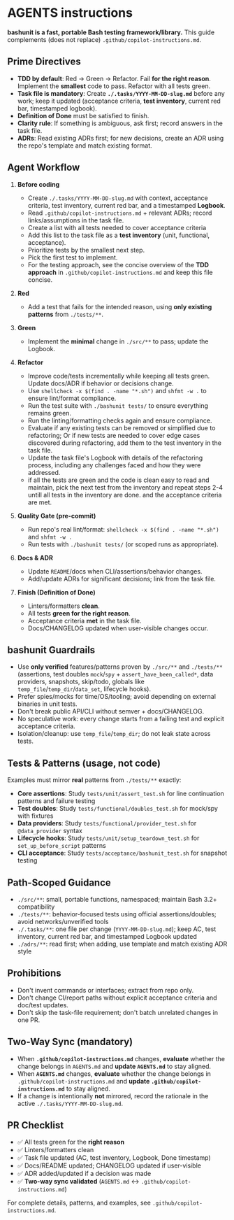 # AGENTS instructions

**bashunit is a fast, portable Bash testing framework/library.** This guide complements (does not replace) `.github/copilot-instructions.md`.

## Prime Directives

- **TDD by default**: Red → Green → Refactor. Fail **for the right reason**. Implement the **smallest** code to pass. Refactor with all tests green.
- **Task file is mandatory**: Create **`./.tasks/YYYY-MM-DD-slug.md`** before any work; keep it updated (acceptance criteria, **test inventory**, current red bar, timestamped logbook).
- **Definition of Done** must be satisfied to finish.
- **Clarity rule**: If something is ambiguous, ask first; record answers in the task file.
- **ADRs**: Read existing ADRs first; for new decisions, create an ADR using the repo's template and match existing format.

## Agent Workflow

1) **Before coding**
    - Create `./.tasks/YYYY-MM-DD-slug.md` with context, acceptance criteria, test inventory, current red bar, and a timestamped **Logbook**.
    - Read `.github/copilot-instructions.md` + relevant ADRs; record links/assumptions in the task file.
    - Create a list with all tests needed to cover acceptance criteria
    - Add this list to the task file as a **test inventory** (unit, functional, acceptance).
    - Prioritize tests by the smallest next step.
    - Pick the first test to implement.
    - For the testing approach, see the concise overview of the **TDD approach** in `.github/copilot-instructions.md` and keep this file concise.

2) **Red**
    - Add a test that fails for the intended reason, using **only existing patterns** from `./tests/**`.

3) **Green**
    - Implement the **minimal** change in `./src/**` to pass; update the Logbook.

4) **Refactor**
    - Improve code/tests incrementally while keeping all tests green. Update docs/ADR if behavior or decisions change.
    - Use `shellcheck -x $(find . -name "*.sh")` and `shfmt -w .` to ensure lint/format compliance.
    - Run the test suite with `./bashunit tests/` to ensure everything remains green.
    - Run the linting/formatting checks again and ensure compliance.
    - Evaluate if any existing tests can be removed or simplified due to refactoring; Or if new tests are needed to cover edge cases discovered during refactoring, add them to the test inventory in the task file.
    - Update the task file's Logbook with details of the refactoring process, including any challenges faced and how they were addressed.
    - if all the tests are green and the code is clean easy to read and maintain, pick the next test from the inventory and repeat steps 2-4 untill all tests in the inventory are done. and the acceptance criteria are met.

5) **Quality Gate (pre-commit)**
    - Run repo's real lint/format: `shellcheck -x $(find . -name "*.sh")` and `shfmt -w .`
    - Run tests with `./bashunit tests/` (or scoped runs as appropriate).

6) **Docs & ADR**
    - Update `README`/docs when CLI/assertions/behavior changes.
    - Add/update ADRs for significant decisions; link from the task file.

7) **Finish (Definition of Done)**
    - Linters/formatters **clean**.
    - All tests **green for the right reason**.
    - Acceptance criteria **met** in the task file.
    - Docs/CHANGELOG updated when user-visible changes occur.

## bashunit Guardrails

- Use **only verified** features/patterns proven by `./src/**` and `./tests/**` (assertions, test doubles `mock`/`spy` + `assert_have_been_called*`, data providers, snapshots, skip/todo, globals like `temp_file`/`temp_dir`/`data_set`, lifecycle hooks).
- Prefer spies/mocks for time/OS/tooling; avoid depending on external binaries in unit tests.
- Don't break public API/CLI without semver + docs/CHANGELOG.
- No speculative work: every change starts from a failing test and explicit acceptance criteria.
- Isolation/cleanup: use `temp_file`/`temp_dir`; do not leak state across tests.

## Tests & Patterns (usage, not code)

Examples must mirror **real** patterns from `./tests/**` exactly:
- **Core assertions**: Study `tests/unit/assert_test.sh` for line continuation patterns and failure testing
- **Test doubles**: Study `tests/functional/doubles_test.sh` for mock/spy with fixtures
- **Data providers**: Study `tests/functional/provider_test.sh` for `@data_provider` syntax
- **Lifecycle hooks**: Study `tests/unit/setup_teardown_test.sh` for `set_up_before_script` patterns
- **CLI acceptance**: Study `tests/acceptance/bashunit_test.sh` for snapshot testing

## Path-Scoped Guidance

- `./src/**`: small, portable functions, namespaced; maintain Bash 3.2+ compatibility
- `./tests/**`: behavior-focused tests using official assertions/doubles; avoid networks/unverified tools
- `./.tasks/**`: one file per change (`YYYY-MM-DD-slug.md`); keep AC, test inventory, current red bar, and timestamped Logbook updated
- `./adrs/**`: read first; when adding, use template and match existing ADR style

## Prohibitions

- Don't invent commands or interfaces; extract from repo only.
- Don't change CI/report paths without explicit acceptance criteria and doc/test updates.
- Don't skip the task-file requirement; don't batch unrelated changes in one PR.

## Two-Way Sync (mandatory)

- When **`.github/copilot-instructions.md`** changes, **evaluate** whether the change belongs in `AGENTS.md` and **update `AGENTS.md`** to stay aligned.
- When **`AGENTS.md`** changes, **evaluate** whether the change belongs in `.github/copilot-instructions.md` and **update `.github/copilot-instructions.md`** to stay aligned.
- If a change is intentionally **not** mirrored, record the rationale in the active `./.tasks/YYYY-MM-DD-slug.md`.

## PR Checklist

- ✅ All tests green for the **right reason**
- ✅ Linters/formatters clean
- ✅ Task file updated (AC, test inventory, Logbook, Done timestamp)
- ✅ Docs/README updated; CHANGELOG updated if user-visible
- ✅ ADR added/updated if a decision was made
- ✅ **Two-way sync validated** (`AGENTS.md` ↔ `.github/copilot-instructions.md`)

For complete details, patterns, and examples, see `.github/copilot-instructions.md`.
